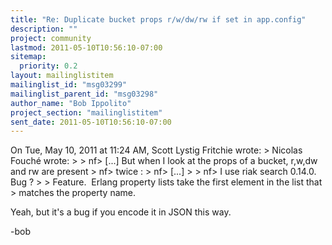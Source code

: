 ```yaml
---
title: "Re: Duplicate bucket props r/w/dw/rw if set in app.config"
description: ""
project: community
lastmod: 2011-05-10T10:56:10-07:00
sitemap:
  priority: 0.2
layout: mailinglistitem
mailinglist_id: "msg03299"
mailinglist_parent_id: "msg03298"
author_name: "Bob Ippolito"
project_section: "mailinglistitem"
sent_date: 2011-05-10T10:56:10-07:00
---
```



On Tue, May 10, 2011 at 11:24 AM, Scott Lystig Fritchie
 wrote:
&gt; Nicolas Fouché  wrote:
&gt;
&gt; nf&gt; [...] But when I look at the props of a bucket, r,w,dw and rw are present
&gt; nf&gt; twice :
&gt; nf&gt; [...]
&gt;
&gt; nf&gt; I use riak search 0.14.0. Bug ?
&gt;
&gt; Feature.  Erlang property lists take the first element in the list that
&gt; matches the property name.

Yeah, but it's a bug if you encode it in JSON this way.

-bob

